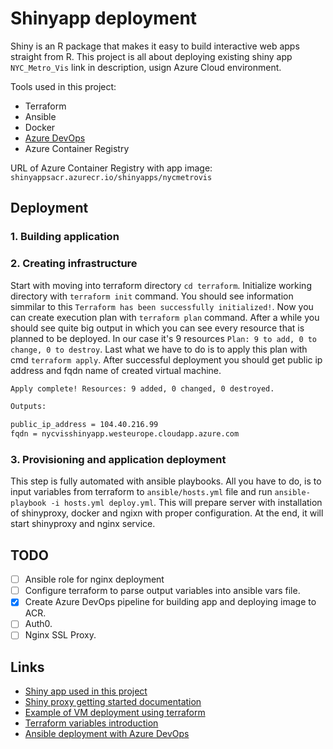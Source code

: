 # Shinyapp deployment
Shiny is an R package that makes it easy to build interactive web apps straight from R. This project is all about deploying existing shiny app `NYC_Metro_Vis` link in description, usign Azure Cloud environment. 

Tools used in this project: 
* Terraform 
* Ansible 
* Docker 
* [Azure DevOps](https://dev.azure.com/damianbudelewski/shinyapp/)
* Azure Container Registry

URL of Azure Container Registry with app image: `shinyappsacr.azurecr.io/shinyapps/nycmetrovis`


## Deployment

### 1. Building application

### 2. Creating infrastructure 
Start with moving into terraform directory `cd terraform`. Initialize working directory with `terraform init` command. You should see information simmilar to this `Terraform has been successfully initialized!`. Now you can create execution plan with `terraform plan` command. After a while you should see quite big output in which you can see every resource that is planned to be deployed. In our case it's 9 resources `Plan: 9 to add, 0 to change, 0 to destroy`. Last what we have to do is to apply this plan with cmd `terraform apply`. After successful deployment you should get public ip address and fqdn name of created virtual machine.

```bash
Apply complete! Resources: 9 added, 0 changed, 0 destroyed.

Outputs:

public_ip_address = 104.40.216.99
fqdn = nycvisshinyapp.westeurope.cloudapp.azure.com
```

### 3. Provisioning and application deployment
This step is fully automated with ansible playbooks. All you have to do, is to input variables from terraform to `ansible/hosts.yml` file and run `ansible-playbook -i hosts.yml deploy.yml`. This will prepare server with installation of shinyproxy, docker and ngixn with proper configuration. At the end, it will start shinyproxy and nginx service.

## TODO
- [ ] Ansible role for nginx deployment
- [ ] Configure terraform to parse output variables into ansible vars file.
- [x] Create Azure DevOps pipeline for building app and deploying image to ACR.
- [ ] Auth0.
- [ ] Nginx SSL Proxy.

## Links
* [Shiny app used in this project](https://github.com/CodingTigerTang/NYC_Metro_Vis)
* [Shiny proxy getting started documentation](https://www.shinyproxy.io/getting-started/)
* [Example of VM deployment using terraform](https://docs.microsoft.com/en-us/azure/terraform/terraform-create-complete-vm)
* [Terraform variables introduction](https://upcloud.com/community/tutorials/terraform-variables/)
* [Ansible deployment with Azure DevOps](https://www.azuredevopslabs.com/labs/vstsextend/ansible/)
